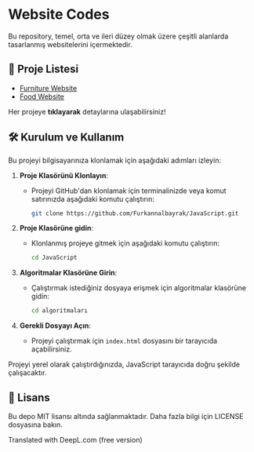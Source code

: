 # Website Codes

Bu repository, temel, orta ve ileri düzey olmak üzere çeşitli alanlarda tasarlanmış websitelerini içermektedir.

## 📌 Proje Listesi
- [Furniture Website](Furniture-Website/)
- [Food Website](Food-Website/)

Her projeye **tıklayarak** detaylarına ulaşabilirsiniz!

## 🛠 Kurulum ve Kullanım

Bu projeyi bilgisayarınıza klonlamak için aşağıdaki adımları izleyin:

1. **Proje Klasörünü Klonlayın**:
   - Projeyi GitHub'dan klonlamak için terminalinizde veya komut satırınızda aşağıdaki komutu çalıştırın:
     ```bash
     git clone https://github.com/Furkannalbayrak/JavaScript.git
     ```

2. **Proje Klasörüne gidin**:
   - Klonlanmış projeye gitmek için aşağıdaki komutu çalıştırın:
     ```bash
     cd JavaScript
     ```

3. **Algoritmalar Klasörüne Girin**:
   - Çalıştırmak istediğiniz dosyaya erişmek için algoritmalar klasörüne gidin:
     ```bash
     cd algoritmaları
     ```
4. **Gerekli Dosyayı Açın**:
   - Projeyi çalıştırmak için `index.html` dosyasını bir tarayıcıda açabilirsiniz.
     
Projeyi yerel olarak çalıştırdığınızda, JavaScript tarayıcıda doğru şekilde çalışacaktır.
     


## 📜 Lisans
Bu depo MIT lisansı altında sağlanmaktadır. Daha fazla bilgi için LICENSE dosyasına bakın.

Translated with DeepL.com (free version)
